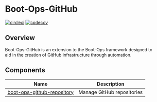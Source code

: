 # Boot-Ops-GitHub
[![circleci](https://circleci.com/gh/kirksc1/boot-ops.svg?style=svg)](https://circleci.com/gh/kirksc1/boot-ops)
[![codecov](https://codecov.io/gh/kirksc1/boot-ops/branch/main/graph/badge.svg?token=d2IyjyL7FW)](https://codecov.io/gh/kirksc1/boot-ops)
## Overview
Boot-Ops-GitHub is an extension to the Boot-Ops framework designed to aid in the creation 
of GitHub infrastructure through automation. 

## Components
| Name | Description |
|---|---|
| [boot-ops-github-repository][boot-ops-github-repository] | Manage GitHub repositories |

[boot-ops-github-repository]: boot-ops-github-repository/README.md
